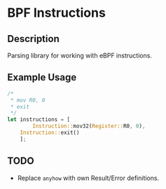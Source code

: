 # BPF Instructions

## Description
Parsing library for working with eBPF instructions.

## Example Usage
```rust
/*
 * mov R0, 0
 * exit
 */
let instructions = [ 
        Instruction::mov32(Register::R0, 0),
	Instruction::exit()
    ];
```

## TODO
- Replace `anyhow` with own Result/Error definitions.
